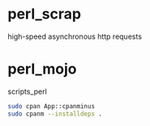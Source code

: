 # perl_scrap
high-speed asynchronous http requests

# perl_mojo
scripts_perl
```bash
sudo cpan App::cpanminus
sudo cpanm --installdeps .
```
